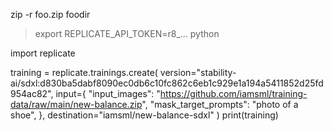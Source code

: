zip -r foo.zip foodir 



> export REPLICATE_API_TOKEN=r8_...
> python

import replicate

training = replicate.trainings.create(
    version="stability-ai/sdxl:d830ba5dabf8090ec0db6c10fc862c6eb1c929e1a194a5411852d25fd954ac82",
    input={
        "input_images": "https://github.com/iamsml/training-data/raw/main/new-balance.zip",
        "mask_target_prompts": "photo of a shoe",
    },
    destination="iamsml/new-balance-sdxl"
)
print(training)